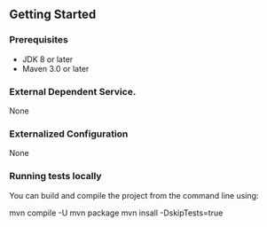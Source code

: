 
## Getting Started

### Prerequisites
* JDK 8 or later
* Maven 3.0 or later

### External Dependent Service.
None

### Externalized Configuration
None

### Running tests locally

You can build and compile the project from the command line using:

mvn compile -U
mvn package
mvn insall -DskipTests=true
